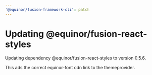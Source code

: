```yaml
---
'@equinor/fusion-framework-cli': patch
---
```


# Updating @equinor/fusion-react-styles

Updating dependency @equinor/fusion-react-styles to version 0.5.6.

This ads the correct equinor-font cdn link to the themeprovider.
